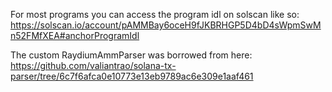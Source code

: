 For most programs you can access the program idl on solscan like so:
https://solscan.io/account/pAMMBay6oceH9fJKBRHGP5D4bD4sWpmSwMn52FMfXEA#anchorProgramIdl

The custom RaydiumAmmParser was borrowed from here:
https://github.com/valiantrao/solana-tx-parser/tree/6c7f6afca0e10773e13eb9789ac6e309e1aaf461

